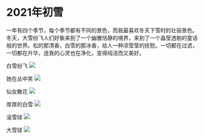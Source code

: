 # 2021年初雪



一年有四个季节，每个季节都有不同的景色，而我最喜欢冬天下雪时的壮丽景色。冬天，大雪纷飞人们好象来到了一个幽雅恬静的境界，来到了一个晶莹透剔的童话般的世界。松的那清香，白雪的那冰香，给人一种凉莹莹的抚慰。一切都在过滤，一切都在升华，连我的心灵也在净化，变得纯洁而又美好。



[comment]: <> (![]&#40;./IMG_6307.JPG&#41;)

[comment]: <> (![]&#40;./IMG_6313.JPG&#41;)

[comment]: <> (![]&#40;./IMG_6314.JPG&#41;)

[comment]: <> (![]&#40;./IMG_6351.JPG&#41;)

[comment]: <> (![]&#40;./IMG_6343.jpg&#41;)




白雪纷飞
![](https://fudongdong-statics.oss-cn-beijing.aliyuncs.com/images/20211115/73de228197a245d1b8e62397da94353d.png?x-oss-process=style/z.wiki)

她在丛中笑
![](https://fudongdong-statics.oss-cn-beijing.aliyuncs.com/images/20211115/eb6e95cc912b46ca8e0a792ee9463089.png?x-oss-process=style/z.wiki)


仙女散花
![](https://fudongdong-statics.oss-cn-beijing.aliyuncs.com/images/20211115/13034135a12344f7898e47c91eb3cfb4.png?x-oss-process=style/z.wiki)


厚厚的白雪
![](https://fudongdong-statics.oss-cn-beijing.aliyuncs.com/images/20211115/ef6464e0b6814de5b9e1cbd532669b5d.png?x-oss-process=style/z.wiki)


滚雪球
![](https://fudongdong-statics.oss-cn-beijing.aliyuncs.com/images/20211115/ea8b8e028b3a4510b8318b07616da99b.png?x-oss-process=style/z.wiki)


大雪球
![](https://fudongdong-statics.oss-cn-beijing.aliyuncs.com/images/20211115/4edba0a5c39b4a52b5f57e6645574cc3.png?x-oss-process=style/z.wiki)

